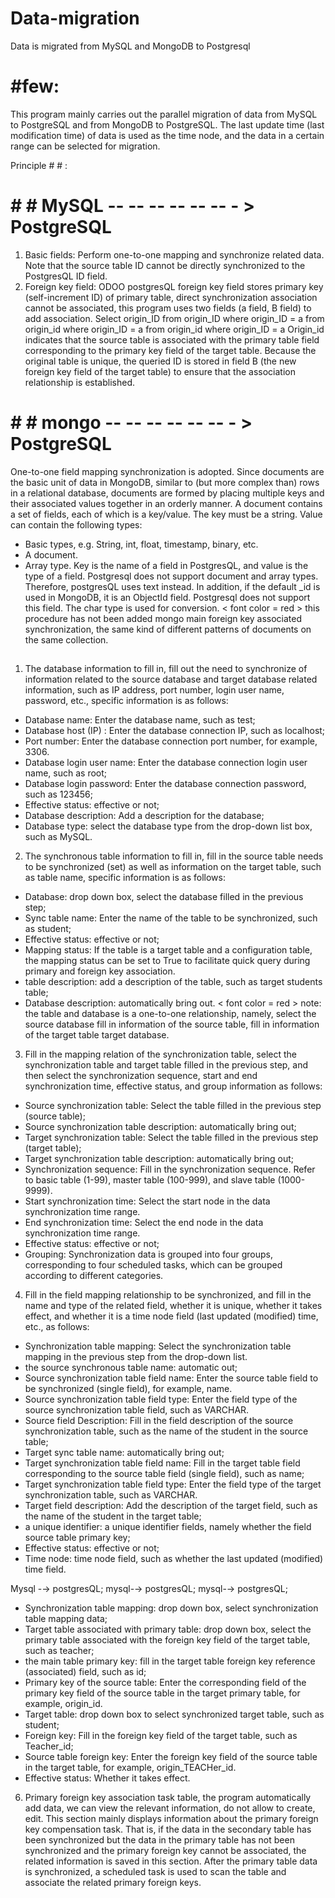 # Data-migration
Data is migrated from MySQL and MongoDB to Postgresql

# #few:
This program mainly carries out the parallel migration of data from MySQL to PostgreSQL and from MongoDB to PostgreSQL. The last update time (last modification time) of data is used as the time node, and the data in a certain range can be selected for migration.

Principle # # :
# # # MySQL -- -- -- -- -- -- - > PostgreSQL
1. Basic fields: Perform one-to-one mapping and synchronize related data. Note that the source table ID cannot be directly synchronized to the PostgresQL ID field.
2. Foreign key field: ODOO postgresQL foreign key field stores primary key (self-increment ID) of primary table, direct synchronization association cannot be associated, this program uses two fields (a field, B field) to add association.
Select origin_ID from origin_ID where origin_ID = a from origin_id where origin_ID = a from origin_id where origin_ID = a Origin_id indicates that the source table is associated with the primary table field corresponding to the primary key field of the target table. Because the original table is unique, the queried ID is stored in field B (the new foreign key field of the target table) to ensure that the association relationship is established.

# # # mongo -- -- -- -- -- -- - > PostgreSQL
One-to-one field mapping synchronization is adopted. Since documents are the basic unit of data in MongoDB, similar to (but more complex than) rows in a relational database, documents are formed by placing multiple keys and their associated values together in an orderly manner.
A document contains a set of fields, each of which is a key/value. The key must be a string. Value can contain the following types:
* Basic types, e.g. String, int, float, timestamp, binary, etc.
* A document.
* Array type.
Key is the name of a field in PostgresQL, and value is the type of a field. Postgresql does not support document and array types. Therefore, postgresQL uses text instead. In addition, if the default _id is used in MongoDB, it is an ObjectId field. Postgresql does not support this field. The char type is used for conversion.
< font color = red > this procedure has not been added mongo main foreign key associated synchronization, the same kind of different patterns of documents on the same collection. </font>

##
1. The database information to fill in, fill out the need to synchronize of information related to the source database and target database related information, such as IP address, port number, login user name, password, etc., specific information is as follows:
* Database name: Enter the database name, such as test;
* Database host (IP) : Enter the database connection IP, such as localhost;
* Port number: Enter the database connection port number, for example, 3306.
* Database login user name: Enter the database connection login user name, such as root;
* Database login password: Enter the database connection password, such as 123456;
* Effective status: effective or not;
* Database description: Add a description for the database;
* Database type: select the database type from the drop-down list box, such as MySQL.

2. The synchronous table information to fill in, fill in the source table needs to be synchronized (set) as well as information on the target table, such as table name, specific information is as follows:
* Database: drop down box, select the database filled in the previous step;
* Sync table name: Enter the name of the table to be synchronized, such as student;
* Effective status: effective or not;
* Mapping status: If the table is a target table and a configuration table, the mapping status can be set to True to facilitate quick query during primary and foreign key association.
* table description: add a description of the table, such as target students table;
* Database description: automatically bring out.
< font color = red > note: the table and database is a one-to-one relationship, namely, select the source database fill in information of the source table, fill in information of the target table target database. </font>

3. Fill in the mapping relation of the synchronization table, select the synchronization table and target table filled in the previous step, and then select the synchronization sequence, start and end synchronization time, effective status, and group information as follows:
* Source synchronization table: Select the table filled in the previous step (source table);
* Source synchronization table description: automatically bring out;
* Target synchronization table: Select the table filled in the previous step (target table);
* Target synchronization table description: automatically bring out;
* Synchronization sequence: Fill in the synchronization sequence. Refer to basic table (1-99), master table (100-999), and slave table (1000-9999).
* Start synchronization time: Select the start node in the data synchronization time range.
* End synchronization time: Select the end node in the data synchronization time range.
* Effective status: effective or not;
* Grouping: Synchronization data is grouped into four groups, corresponding to four scheduled tasks, which can be grouped according to different categories.

4. Fill in the field mapping relationship to be synchronized, and fill in the name and type of the related field, whether it is unique, whether it takes effect, and whether it is a time node field (last updated (modified) time, etc., as follows:
* Synchronization table mapping: Select the synchronization table mapping in the previous step from the drop-down list.
* the source synchronous table name: automatic out;
* Source synchronization table field name: Enter the source table field to be synchronized (single field), for example, name.
* Source synchronization table field type: Enter the field type of the source synchronization table field, such as VARCHAR.
* Source field Description: Fill in the field description of the source synchronization table, such as the name of the student in the source table;
* Target sync table name: automatically bring out;
* Target synchronization table field name: Fill in the target table field corresponding to the source table field (single field), such as name;
* Target synchronization table field type: Enter the field type of the target synchronization table, such as VARCHAR.
* Target field description: Add the description of the target field, such as the name of the student in the target table;
* a unique identifier: a unique identifier fields, namely whether the field source table primary key;
* Effective status: effective or not;
* Time node: time node field, such as whether the last updated (modified) time field.

Mysql -→ postgresQL; mysql-→ postgresQL; mysql-→ postgresQL;
* Synchronization table mapping: drop down box, select synchronization table mapping data;
* Target table associated with primary table: drop down box, select the primary table associated with the foreign key field of the target table, such as teacher;
* the main table primary key: fill in the target table foreign key reference (associated) field, such as id;
* Primary key of the source table: Enter the corresponding field of the primary key field of the source table in the target primary table, for example, origin_id.
* Target table: drop down box to select synchronized target table, such as student;
* Foreign key: Fill in the foreign key field of the target table, such as Teacher_id;
* Source table foreign key: Enter the foreign key field of the source table in the target table, for example, origin_TEACHer_id.
* Effective status: Whether it takes effect.

6. Primary foreign key association task table, the program automatically add data, we can view the relevant information, do not allow to create, edit.
This section mainly displays information about the primary foreign key compensation task. That is, if the data in the secondary table has been synchronized but the data in the primary table has not been synchronized and the primary foreign key cannot be associated, the related information is saved in this section. After the primary table data is synchronized, a scheduled task is used to scan the table and associate the related primary foreign keys.
